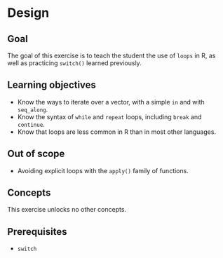 # Design

## Goal

The goal of this exercise is to teach the student the use of `loops` in R, as well as practicing `switch()` learned previously.

## Learning objectives

- Know the ways to iterate over a vector, with a simple `in` and with `seq_along`.
- Know the syntax of `while` and `repeat` loops, including `break` and `continue`.
- Know that loops are less common in R than in most other languages.

## Out of scope

- Avoiding explicit loops with the `apply()` family of functions.

## Concepts

This exercise unlocks no other concepts.

## Prerequisites

- `switch`

